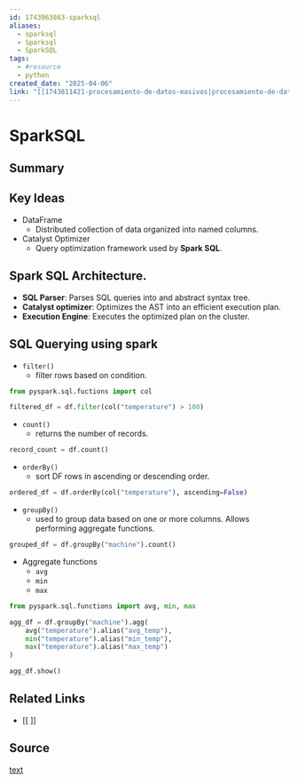 ```yaml
---
id: 1743963863-sparksql
aliases:
  - sparksql
  - Sparksql
  - SparkSQL
tags:
  - #resource
  - python
created_date: "2025-04-06"
link: "[[1743811421-procesamiento-de-datos-masivos|procesamiento-de-datos-masivos]]"
---
```


# SparkSQL

## Summary


## Key Ideas
- DataFrame
  - Distributed collection of data organized into named columns.
- Catalyst Optimizer
  - Query optimization framework used by **Spark SQL**.

## Spark SQL Architecture.

- **SQL Parser**: Parses SQL queries into and abstract syntax tree.
- **Catalyst optimizer**: Optimizes the AST into an efficient execution plan.
- **Execution Engine**: Executes the optimized plan on the cluster.

## SQL Querying using spark
- `filter()`
	- filter rows based on condition.

```python
from pyspark.sql.fuctions import col

filtered_df = df.filter(col("temperature") > 100)
```

- `count()`
	- returns the number of records.

```python
record_count = df.count()
```

- `orderBy()`	
	- sort DF rows in ascending or descending order.

```python
ordered_df = df.orderBy(col("temperature"), ascending=False)
```

- `groupBy()`
	- used to group data based on one or more columns. Allows performing aggregate functions.

```python
grouped_df = df.groupBy("machine").count()
```

- Aggregate functions
	- `avg`
	- `min`
	- `max`

```python
from pyspark.sql.functions import avg, min, max

agg_df = df.groupBy("machine").agg(
	avg("temperature").alias("avg_temp"),
	min("temperature").alias("min_temp"),
	max("temperature").alias("max_temp")
)

agg_df.show()
```


## Related Links
- [[ ]]

## Source
[text](url) 

